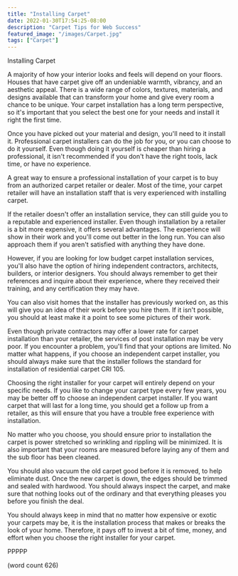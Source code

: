 ```yaml
---
title: "Installing Carpet"
date: 2022-01-30T17:54:25-08:00
description: "Carpet Tips for Web Success"
featured_image: "/images/Carpet.jpg"
tags: ["Carpet"]
---
```


Installing Carpet

A majority of how your interior looks and feels will
depend on your floors.  Houses that have carpet
give off an undeniable warmth, vibrancy, and an
aesthetic appeal.  There is a wide range of colors,
textures, materials, and designs available that can
transform your home and give every room a chance
to be unique.  Your carpet installation has a long
term perspective, so it's important that you select
the best one for your needs and install it right the
first time.

Once you have picked out your material and design,
you'll need to it install it.  Professional carpet
installers can do the job for you, or you can choose
to do it yourself.  Even though doing it yourself
is cheaper than hiring a professional, it isn't 
recommended if you don't have the right tools, lack
time, or have no experience.

A great way to ensure a professional installation
of your carpet is to buy from an authorized carpet
retailer or dealer.  Most of the time, your carpet
retailer will have an installation staff that is
very experienced with installing carpet.

If the retailer doesn't offer an installation 
service, they can still guide you to a reputable
and experienced installer.  Even though installation
by a retailer is a bit more expensive, it offers
several advantages.  The experience will show in
their work and you'll come out better in the long
run.  You can also approach them if you aren't 
satisfied with anything they have done.

However, if you are looking for low budget carpet
installation services, you'll also have the option
of hiring independent contractors, architects, 
builders, or interior designers.  You should
always remember to get their references and inquire
about their experience, where they received their
training, and any certification they may have.

You can also visit homes that the installer has
previously worked on, as this will give you an
idea of their work before you hire them.  If it 
isn't possible, you should at least make it a 
point to see some pictures of their work.

Even though private contractors may offer a lower
rate for carpet installation than your retailer,
the services of post installation may be very
poor.  If you encounter a problem, you'll find
that your options are limited.  No matter what
happens, if you choose an independent carpet
installer, you should always make sure that the
installer follows the standard for installation
of residential carpet CRI 105.

Choosing the right installer for your carpet will
entirely depend on your specific needs.  If you
like to change your carpet type every few years,
you may be better off to choose an independent
carpet installer.  If you want carpet that will
last for a long time, you should get a follow up
from a retailer, as this will ensure that you 
have a trouble free experience with installation.

No matter who you choose, you should ensure prior
to installation the carpet is power stretched
so wrinkling and rippling will be minimized.
It is also important that your rooms are 
measured before laying any of them and the sub
floor has been cleaned.  

You should also vacuum the old carpet good before
it is removed, to help eliminate dust.  Once
the new carpet is down, the edges should be
trimmed and sealed with hardwood.  You should
always inspect the carpet, and make sure that
nothing looks out of the ordinary and that
everything pleases you before you finish the 
deal.

You should always keep in mind that no matter
how expensive or exotic your carpets may be, it
is the installation process that makes or breaks
the look of your home.  Therefore, it pays off
to invest a bit of time, money, and effort when
you choose the right installer for your carpet.

PPPPP

(word count 626)
